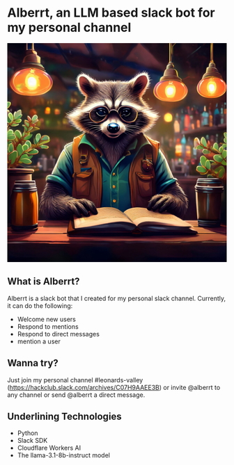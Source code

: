 # Alberrt, an LLM based slack bot for my personal channel

![alberrt](https://raw.githubusercontent.com/L-S-2020/alberrt/master/alberrt.jpg)

## What is Alberrt?
Alberrt is a slack bot that I created for my personal slack channel. Currently, it can do the following:
- Welcome new users
- Respond to mentions
- Respond to direct messages
- mention a user

## Wanna try?
Just join my personal channel #leonards-valley (https://hackclub.slack.com/archives/C07H9AAEE3B) or invite @alberrt to any channel or send @alberrt a direct message.

## Underlining Technologies
- Python
- Slack SDK
- Cloudflare Workers AI
- The llama-3.1-8b-instruct model
